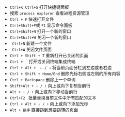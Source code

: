 <!--
 * @Author: JohnJeep
 * @Date: 2019-09-11 13:46:17
 * @LastEditTime: 2020-09-04 00:29:21
 * @LastEditors: Please set LastEditors
 * @Description: VSCode常用快捷键说明
 * 
-->
-  `Ctrl+K Ctrl+S` 打开快捷键面板
- 搜索 `process explorer` 查看进程资源管理
- `Ctrl + P` 快速打开文件
- `Ctrl+Shift+P`或 `F1` 显示命令面板
- `Ctrl+Shift+N` 打开一个新的窗口
- `Ctrl+Shift+W` 关闭一个新的窗口
- ` Ctrl+N`  新建一个文件
- ` Ctrl+W` 关闭文件页面
- `Ctrl + Shift + T` 重新打开已关闭的页面
- `Ctrl + `  `  打开或关闭终端集成终端
- `Ctrl + Alt +  ← / →` 将当前页面分栏到左边或者右边
- ` Ctrl + Shift + Home/End ` 删除光标右侧或左侧的所有内容
- ` Ctrl + Backspace ` 删除上一个单词
- ` Shift+Alt + ↓ / ↑ ` 向上或向下复制当前行
- ` Alt + ↓ / ↑ ` 向上或向下移动当前行
- `Ctrl+F2 ` 批量替换当前文件中所有匹配的文本
- ` Ctrl + Alt + ↓ / ↑ ` 向上或向下添加光标
- ` Alt + 数字 ` 直接跳到想要跳转的页面
